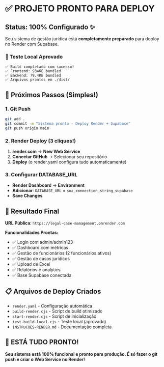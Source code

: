 # ✅ PROJETO PRONTO PARA DEPLOY

## Status: 100% Configurado ✨

Seu sistema de gestão jurídica está **completamente preparado** para deploy no Render com Supabase.

### 🎯 Teste Local Aprovado
```
✅ Build completado com sucesso!
✅ Frontend: 934KB bundled
✅ Backend: 79.4KB bundled
✅ Arquivos prontos em ./dist/
```

## 🚀 Próximos Passos (Simples!)

### 1. Git Push
```bash
git add .
git commit -m "Sistema pronto - Deploy Render + Supabase"
git push origin main
```

### 2. Render Deploy (3 cliques!)
1. **render.com** → **New Web Service**
2. **Conectar GitHub** → Selecionar seu repositório
3. **Deploy** (o render.yaml configura tudo automaticamente)

### 3. Configurar DATABASE_URL
- **Render Dashboard** → **Environment**
- **Adicionar**: `DATABASE_URL` = `sua_connection_string_supabase`
- **Save Changes**

## 🎉 Resultado Final

**URL Pública**: `https://legal-case-management.onrender.com`

**Funcionalidades Prontas:**
- ✅ Login com admin/admin123
- ✅ Dashboard com métricas
- ✅ Gestão de funcionários (2 funcionários ativos)
- ✅ Gestão de casos jurídicos
- ✅ Upload de Excel
- ✅ Relatórios e analytics
- ✅ Base Supabase conectada

## 📋 Arquivos de Deploy Criados

- `render.yaml` - Configuração automática
- `build-render.cjs` - Script de build otimizado
- `start-render.cjs` - Script de inicialização
- `test-build-local.cjs` - Teste local (aprovado)
- `INSTRUCOES-RENDER.md` - Documentação completa

## 🎯 ESTÁ TUDO PRONTO!

**Seu sistema está 100% funcional e pronto para produção. É só fazer o git push e criar o Web Service no Render!**